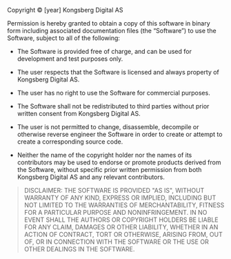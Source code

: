 Copyright © [year] Kongsberg Digital AS

Permission is hereby granted to obtain a copy of this software in binary form including associated documentation files
 (the “Software”) to use the Software, subject to all of the following:

- The Software is provided free of charge, and can be used for development and test purposes only.

-	The user respects that the Software is licensed and always property of Kongsberg Digital AS.

-	The user has no right to use the Software for commercial purposes.

-	The Software shall not be redistributed to third parties without prior written consent from Kongsberg Digital AS.

-	The user is not permitted to change, disassemble, decompile or otherwise reverse engineer the Software in order to create or attempt to create a corresponding source code.

-	Neither the name of the copyright holder nor the names of its contributors may be used to endorse or promote products derived from the Software, without specific prior written permission from both Kongsberg Digital AS and any relevant contributors. 


> DISCLAIMER: THE SOFTWARE IS PROVIDED "AS IS", WITHOUT WARRANTY OF ANY KIND, EXPRESS OR IMPLIED, INCLUDING BUT NOT LIMITED TO THE WARRANTIES OF MERCHANTABILITY, FITNESS FOR A PARTICULAR PURPOSE AND NONINFRINGEMENT. IN NO EVENT SHALL THE AUTHORS OR COPYRIGHT HOLDERS BE LIABLE FOR ANY CLAIM, DAMAGES OR OTHER LIABILITY, WHETHER IN AN ACTION OF CONTRACT, TORT OR OTHERWISE, ARISING FROM, OUT OF, OR IN CONNECTION WITH THE SOFTWARE OR THE USE OR OTHER DEALINGS IN THE SOFTWARE.

